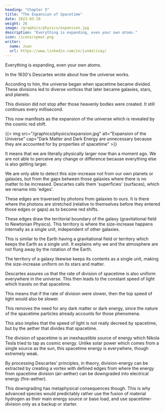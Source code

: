 ```yaml
---
heading: "Chapter 5"
title: "The Expansion of Spacetime"
date: 2023-03-10
weight: 26
image: /graphics/physics/expansion.jpg
description: "Everything is expanding, even your own atoms."
icon: /icons/spmat.png
writer:
  name: Juan
  url: https://www.linkedin.com/in/jundalisay/
---
```



Everything is expanding, even your own atoms. 

In the 1630's Descartes wrote about how the universe works. 

According to him, the universe began when spacetime became divided. These divisions led to diverse vortices that later became galaxies, stars, and planets. 

This division did not stop after those heavenly bodies were created. It still continues every millisecond. 

This now manifests as the expansion of the universe which is revealed by the cosmic red shift.

{{< img src="/graphics/physics/expansion.jpg" alt="Expansion of the Universe" cap="Dark Matter and Dark Energy are unnecessary because they are accounted for by properties of spacetime" >}}


It means that we are literally physically larger now than a moment ago. We are not able to perceive any change or difference because everything else is also getting larger.

We are only able to detect this size-increase not from our own planets or galaxies, but from the gaps between those galaxies where there is no matter to be increased. Descartes calls them 'superficies' (surfaces), which we rename into 'edges'.

These edges are traversed by photons from galaxies to ours. It is there where the photons are stretched (relative to themselves before they entered those edges or gaps) as to become red shifts. 

These edges draw the territorial boundary of the galaxy (gravitational field to Newtonian Physics). This territory is where the size-increase happens internally as a single unit, independent of other galaxies.

This is similar to the Earth having a gravitational field or territory which keeps the Earth as a single unit. It explains why we and the atmosphere are not flung away by the rotation of the Earth.  

The territory of a galaxy likewise keeps its contents as a single unit, making the size-increase uniform on its stars and matter. 

Descartes assures us that the rate of division of spacetime is also uniform everywhere in the universe. This then leads to the constant speed of light which travels on that spacetime. 

This means that if the rate of division were slower, then the top speed of light would also be slower.

This removes the need for any dark matter or dark energy, since the nature of the spacetime particles already accounts for those phenomena.

This also implies that the speed of light is not really decreed by spacetime, but by the aether that divides that spacetime. 

The division of spacetime is an inexhaustible source of energy which Nikola Tesla tried to tap as cosmic energy. Unlike solar power which comes from a single source as the sun, this spacetime energy is everywhere, though extremely weak.

By processing Descartes' principles, in theory, division-energy can be extracted by creating a vortex with defined edges from where the energy from spacetime division (air-aether) can be downgraded into electrical energy (fire-aether).

This downgrading has metaphysical consequences though. This is why advanced species would predictably rather use the fusion of material hydrogen as their main energy source or base load, and use spacetime-division only as a backup or starter.


<!-- In Cartesian Physics, the expansion is accelerating because spacetime is being divided at a constant rate. 

However, the diversity within those divisions is increasing. 

So it leads to the perception that the expansion is accelerating. 

Note that the accelerated expansion is only through the red shift in the macro scale, and conversely by length contraction by Lorentz Relativity.   -->